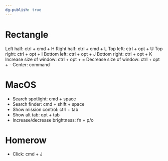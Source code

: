 ```yaml
---
dg-publish: true
---
```

# Rectangle
Left half: ctrl + cmd + H
Right half: ctrl + cmd + L
Top left: ctrl + opt + U
Top right: ctrl + opt + I
Bottom left: ctrl + opt + J
Bottom right: ctrl + opt + K
Increase size of window: ctrl + opt + =
Decrease size of window: ctrl + opt + -
Center: command 


# MacOS
- Search spotlight: cmd + space
- Search finder: cmd + shift + space
- Show mission control: ctrl + tab
- Show alt tab: opt + tab
- Increase/decrease brightness: fn + p/o

# Homerow
- Click: cmd + J